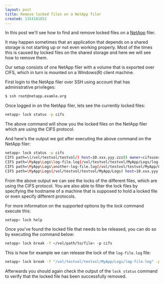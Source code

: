 ```yaml
---
layout: post
title: Remove locked files on a NetApp filer
created: 1354181852
---
```

In this post we'll see how to find and remove locked files on a
[NetApp](http://www.netapp.com/) filer. 

It may happen sometimes that an application that depends on a shared
storage is not starting up or not even working properly. Most of the
times this is caused by locked files on the shared storage and here we
will see how to remove them.

Our setup consists of one NetApp filer with a volume that is exported
over CIFS, which in turn is mounted on a Windows(R) client machine.

First login to the NetApp filer over SSH using account that has
administrative privileges:

```bash
$ ssh root@netapp.examle.org
```
	
Once logged in on the NetApp filer, lets see the currently locked
files:

```bash
netapp> lock status -p cifs
```

The above command will show you the locked files on the NetApp filer
which are using the CIFS protocol.

And here's the output we got after executing the above command on the
NetApp filer:

```bash
netapp> lock status -p cifs
CIFS path=\(/vol/testvol/testvol/) host=10.xxx.yyy.zzz() owner=cifsuser state=GRANTED mode=Read-denyN oplock=None fsid=0x187ddf33 fileid=0x00000064
CIFS path=\MyApp\Logs\log-file.log(/vol/testvol/testvol/MyApp/Logs/log-file.log) host=10.xxx.yyy.zzz() owner=cifsuser state=GRANTED mode=Oplock-Excl oplock=Excl fsid=0x187ddf33 fileid=0x000a20bc
CIFS path=\MyApp\Logs\another-log-file.log(/vol/testvol/testvol/MyApp/Logs/another-log-file.log) host=10.xxx.yyy.zzz() owner=cifsuser state=GRANTED mode=Oplock-Excl oplock=Excl fsid=0x187ddf33 fileid=0x000a20bd
CIFS path=\MyApp\Logs(/vol/testvol/testvol/MyApp/Logs) host=10.xxx.yyy.zzz() owner=cifsuser state=GRANTED mode=Read-denyN oplock=None fsid=0x187ddf33 fileid=0x0001dd03
```

From the above output we can see the locks of the different files,
which are using the CIFS protocol. You are also able to filter the
lock files by specifying the hostname of a machine that is supposed to
hold a locked file or even specify different protocols.

For more information on the supported options by the *lock* command
execute this:

```bash
netapp> lock help
```
	
Once you've found the locked file that needs to be released, you can
do so by executing the command below:

```bash
netapp> lock break -f </vol/path/to/file> -p cifs
```

This is how for example we can release the lock of the `log-file.log`
file:

```bash
netapp> lock break -f "/vol/testvol/testvol/MyApp/Logs/log-file.log" -p cifs
```

Afterwards you should again check the output of the `lock status`
command to verify that the locked file has been successfully removed.
